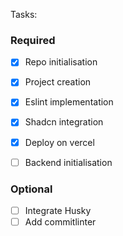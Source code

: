 Tasks:

### Required
- [x] Repo initialisation
- [x] Project creation
- [x] Eslint implementation
- [x] Shadcn integration
- [x] Deploy on vercel  

- [ ] Backend initialisation

### Optional
- [ ] Integrate Husky
- [ ] Add commitlinter

